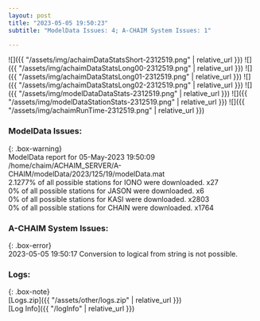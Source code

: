 ```yaml
---
layout: post
title: "2023-05-05 19:50:23"
subtitle: "ModelData Issues: 4; A-CHAIM System Issues: 1"

---
```


![]({{ "/assets/img/achaimDataStatsShort-2312519.png" | relative_url }})
![]({{ "/assets/img/achaimDataStatsLong00-2312519.png" | relative_url }})
![]({{ "/assets/img/achaimDataStatsLong01-2312519.png" | relative_url }})
![]({{ "/assets/img/achaimDataStatsLong02-2312519.png" | relative_url }})
![]({{ "/assets/img/modelDataDataStats-2312519.png" | relative_url }})
![]({{ "/assets/img/modelDataStationStats-2312519.png" | relative_url }})
![]({{ "/assets/img/achaimRunTime-2312519.png" | relative_url }})


### ModelData Issues:  
  
{: .box-warning}  
 ModelData report for 05-May-2023 19:50:09   
 /home/chaim/ACHAIM_SERVER/A-CHAIM/modelData/2023/125/19/modelData.mat   
 2.1277% of all possible stations for IONO were downloaded. x27   
 0% of all possible stations for JASON were downloaded. x6   
 0% of all possible stations for KASI were downloaded. x2803   
 0% of all possible stations for CHAIN were downloaded. x1764   
  
### A-CHAIM System Issues:  
  
{: .box-error}  
2023-05-05 19:50:17 Conversion to logical from string is not possible.  

### Logs:  
  
{: .box-note}  
[Logs.zip]({{ "/assets/other/logs.zip" | relative_url }})  
[Log Info]({{ "/logInfo" | relative_url }})  
